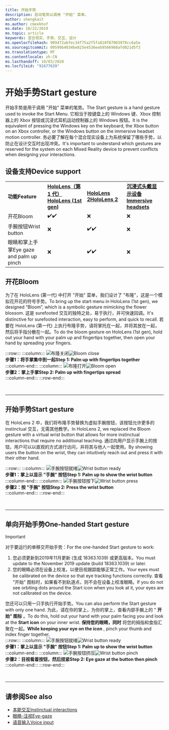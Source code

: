 ```yaml
---
title: 开始手势
description: 启动笔势以调用 "开始" 菜单。
author: shengkait
ms.author: cmeekhof
ms.date: 10/22/2019
ms.topic: article
keywords: 混合现实、手势、交互、设计
ms.openlocfilehash: 909472abfec34f75a2f5fa810f87003978cc6a5e
ms.sourcegitcommit: 09599b4034be825e4536eeb9566968afd021d5f3
ms.translationtype: MT
ms.contentlocale: zh-CN
ms.lasthandoff: 10/03/2020
ms.locfileid: "91677639"
---
```

# <a name="start-gesture"></a><span data-ttu-id="1f4ec-104">开始手势</span><span class="sxs-lookup"><span data-stu-id="1f4ec-104">Start gesture</span></span>

<span data-ttu-id="1f4ec-105">开始手势是用于调用 "开始" 菜单的笔势。</span><span class="sxs-lookup"><span data-stu-id="1f4ec-105">The Start gesture is a hand gesture used to invoke the Start Menu.</span></span> <span data-ttu-id="1f4ec-106">它相当于按键盘上的 Windows 键、Xbox 控制器上的 Xbox 按钮或沉浸式耳机运动控制器上的 Windows 按钮。</span><span class="sxs-lookup"><span data-stu-id="1f4ec-106">It is the equivalent of pressing the Windows key on the keyboard, the Xbox button on an Xbox controller, or the Windows button on the immersive headset motion controller.</span></span> <span data-ttu-id="1f4ec-107">务必要了解在每个混合现实设备上为系统保留了哪些手势，以防止在设计交互时出现冲突。</span><span class="sxs-lookup"><span data-stu-id="1f4ec-107">It's important to understand which gestures are reserved for the system on each Mixed Reality device to prevent conflicts when designing your interactions.</span></span>

## <a name="device-support"></a><span data-ttu-id="1f4ec-108">设备支持</span><span class="sxs-lookup"><span data-stu-id="1f4ec-108">Device support</span></span>

<table>
    <colgroup>
    <col width="25%" />
    <col width="25%" />
    <col width="25%" />
    <col width="25%" />
    </colgroup>
    <tr>
        <td><span data-ttu-id="1f4ec-109"><strong>功能</strong></span><span class="sxs-lookup"><span data-stu-id="1f4ec-109"><strong>Feature</strong></span></span></td>
        <td><span data-ttu-id="1f4ec-110"><a href="../hololens-hardware-details.md"><strong>HoloLens（第 1 代）</strong></a></span><span class="sxs-lookup"><span data-stu-id="1f4ec-110"><a href="../hololens-hardware-details.md"><strong>HoloLens (1st gen)</strong></a></span></span></td>
        <td><span data-ttu-id="1f4ec-111"><a href="https://docs.microsoft.com/hololens/hololens2-hardware"><strong>HoloLens 2</strong></span><span class="sxs-lookup"><span data-stu-id="1f4ec-111"><a href="https://docs.microsoft.com/hololens/hololens2-hardware"><strong>HoloLens 2</strong></span></span></td>
        <td><span data-ttu-id="1f4ec-112"><a href="../discover/immersive-headset-hardware-details.md"><strong>沉浸式头戴显示设备</strong></a></span><span class="sxs-lookup"><span data-stu-id="1f4ec-112"><a href="../discover/immersive-headset-hardware-details.md"><strong>Immersive headsets</strong></a></span></span></td>
    </tr>
     <tr>
        <td><span data-ttu-id="1f4ec-113">开花</span><span class="sxs-lookup"><span data-stu-id="1f4ec-113">Bloom</span></span></td>
        <td><span data-ttu-id="1f4ec-114">✔️</span><span class="sxs-lookup"><span data-stu-id="1f4ec-114">✔️</span></span></td>
        <td>❌</td>
        <td>❌</td>
    </tr>
     <tr>
        <td><span data-ttu-id="1f4ec-115">手腕按钮</span><span class="sxs-lookup"><span data-stu-id="1f4ec-115">Wrist button</span></span></td>
        <td>❌</td>
        <td><span data-ttu-id="1f4ec-116">✔️</span><span class="sxs-lookup"><span data-stu-id="1f4ec-116">✔️</span></span></td>
        <td>❌</td>
    </tr>
    <tr>
        <td><span data-ttu-id="1f4ec-117">眼睛和掌上手掌</span><span class="sxs-lookup"><span data-stu-id="1f4ec-117">Eye gaze and palm up pinch</span></span></td>
        <td>❌</td>
        <td><span data-ttu-id="1f4ec-118">✔️</span><span class="sxs-lookup"><span data-stu-id="1f4ec-118">✔️</span></span></td>
        <td>❌</td>
    </tr>
</table>

## <a name="bloom"></a><span data-ttu-id="1f4ec-119">开花</span><span class="sxs-lookup"><span data-stu-id="1f4ec-119">Bloom</span></span>
<span data-ttu-id="1f4ec-120">为了在 HoloLens (第一代) 中打开 "开始" 菜单，我们设计了 "布隆"，这是一个模拟花开花的符号手势。</span><span class="sxs-lookup"><span data-stu-id="1f4ec-120">To bring up the start menu in HoloLens (1st gen), we designed “Bloom”, which is a symbolic gesture mimicking the flower blossom.</span></span> <span data-ttu-id="1f4ec-121">这是 surefooted 交互的独特之处，易于执行，并可快速回调。</span><span class="sxs-lookup"><span data-stu-id="1f4ec-121">It's distinctive for surefooted interaction, easy to perform, and quick to recall.</span></span> <span data-ttu-id="1f4ec-122">若要在 HoloLens (第一代) 上执行布隆手势，请将掌托在一起，并将其放在一起，然后将手指分散在一起。</span><span class="sxs-lookup"><span data-stu-id="1f4ec-122">To do the bloom gesture on HoloLens (1st gen), hold out your hand with your palm up and fingertips together, then open your hand by spreading your fingers.</span></span>

:::row:::
    :::column:::
        <span data-ttu-id="1f4ec-123">![布隆关闭](images/bloom-close.png)</span><span class="sxs-lookup"><span data-stu-id="1f4ec-123">![Bloom close](images/bloom-close.png)</span></span><br>
        <span data-ttu-id="1f4ec-124">**步骤1：将手掌集中到一起**</span><span class="sxs-lookup"><span data-stu-id="1f4ec-124">**Step 1: Palm up with fingertips together**</span></span><br>
    :::column-end:::
    :::column:::
        <span data-ttu-id="1f4ec-125">![布隆打开](images/bloom-open.png)</span><span class="sxs-lookup"><span data-stu-id="1f4ec-125">![Bloom open](images/bloom-open.png)</span></span><br>
        <span data-ttu-id="1f4ec-126">**步骤2：掌上手掌**</span><span class="sxs-lookup"><span data-stu-id="1f4ec-126">**Step 2: Palm up with fingertips spread**</span></span><br>
    :::column-end:::
:::row-end:::

<br>

---

## <a name="start-gesture"></a><span data-ttu-id="1f4ec-127">开始手势</span><span class="sxs-lookup"><span data-stu-id="1f4ec-127">Start gesture</span></span>
<span data-ttu-id="1f4ec-128">在 HoloLens 2 中，我们将布隆手势替换为虚拟手腕按钮，该按钮允许更多的 instinctual 交互，无需其他教学。</span><span class="sxs-lookup"><span data-stu-id="1f4ec-128">In HoloLens 2, we replaced the Bloom gesture with a virtual wrist button that allows for more instinctual interactions that require no additional teaching.</span></span> <span data-ttu-id="1f4ec-129">通过向用户显示手腕上的按钮，用户可以以直观的方式进行访问，并将其与他人一起使用。</span><span class="sxs-lookup"><span data-stu-id="1f4ec-129">By showing users the button on the wrist, they can intuitively reach out and press it with their other hand.</span></span>

:::row:::
    :::column:::
        <span data-ttu-id="1f4ec-130">![手腕按钮就绪](images/wrist-button-ready.png)</span><span class="sxs-lookup"><span data-stu-id="1f4ec-130">![Wrist button ready](images/wrist-button-ready.png)</span></span><br>
        <span data-ttu-id="1f4ec-131">**步骤1：掌上以显示 "手腕" 按钮**</span><span class="sxs-lookup"><span data-stu-id="1f4ec-131">**Step 1: Palm up to show the wrist button**</span></span><br>
    :::column-end:::
    :::column:::
        <span data-ttu-id="1f4ec-132">![手腕按钮按下](images/wrist-button-press.png)</span><span class="sxs-lookup"><span data-stu-id="1f4ec-132">![Wrist button press](images/wrist-button-press.png)</span></span><br>
        <span data-ttu-id="1f4ec-133">**步骤2：按 "手腕" 按钮**</span><span class="sxs-lookup"><span data-stu-id="1f4ec-133">**Step 2: Press the wrist button**</span></span><br>
    :::column-end:::
:::row-end:::

<br>

---


## <a name="one-handed-start-gesture"></a><span data-ttu-id="1f4ec-134">单向开始手势</span><span class="sxs-lookup"><span data-stu-id="1f4ec-134">One-handed Start gesture</span></span>

> [!IMPORTANT]
> <span data-ttu-id="1f4ec-135">对于要运行的单移交开始手势：</span><span class="sxs-lookup"><span data-stu-id="1f4ec-135">For the one-handed Start gesture to work:</span></span>
>
> 1. <span data-ttu-id="1f4ec-136">您必须更新到2019年11月更新 (生成 18363.1039) 或更高版本。</span><span class="sxs-lookup"><span data-stu-id="1f4ec-136">You must update to the November 2019 update (build 18363.1039) or later.</span></span>
> 1. <span data-ttu-id="1f4ec-137">您的眼睛必须在设备上校准，以便目视跟踪能够正常工作。</span><span class="sxs-lookup"><span data-stu-id="1f4ec-137">Your eyes must be calibrated on the device so that eye tracking functions correctly.</span></span> <span data-ttu-id="1f4ec-138">查看 "开始" 图标时，如果看不到轨道点，则不会在设备上校准眼睛。</span><span class="sxs-lookup"><span data-stu-id="1f4ec-138">If you do not see orbiting dots around the Start icon when you look at it, your eyes are not calibrated on the device.</span></span>

<span data-ttu-id="1f4ec-139">您还可以只用一只手执行开始手势。</span><span class="sxs-lookup"><span data-stu-id="1f4ec-139">You can also perform the Start gesture with only one hand.</span></span> <span data-ttu-id="1f4ec-140">为此，请在你的掌上，为你的掌上，查看内部手腕上的 " **开始" 图标** 。</span><span class="sxs-lookup"><span data-stu-id="1f4ec-140">To do this, hold out your hand with your palm facing you and look at the **Start icon** on your inner wrist.</span></span> <span data-ttu-id="1f4ec-141">**保持您的眼睛，同时** 将您的拇指和食指汇聚在一起。</span><span class="sxs-lookup"><span data-stu-id="1f4ec-141">**While keeping your eye on the icon** , pinch your thumb and index finger together.</span></span><br>
:::row:::
    :::column:::
        <span data-ttu-id="1f4ec-142">![手腕按钮就绪](images/wrist-button-ready.png)</span><span class="sxs-lookup"><span data-stu-id="1f4ec-142">![Wrist button ready](images/wrist-button-ready.png)</span></span><br>
        <span data-ttu-id="1f4ec-143">**步骤1：掌上以显示 "手腕" 按钮**</span><span class="sxs-lookup"><span data-stu-id="1f4ec-143">**Step 1: Palm up to show the wrist button**</span></span><br>
    :::column-end:::
    :::column:::
        <span data-ttu-id="1f4ec-144">![手腕按钮挤压](images/wrist-button-pinch.png)</span><span class="sxs-lookup"><span data-stu-id="1f4ec-144">![Wrist button pinch](images/wrist-button-pinch.png)</span></span><br>
        <span data-ttu-id="1f4ec-145">**步骤2：目视看着按钮，然后捏紧**</span><span class="sxs-lookup"><span data-stu-id="1f4ec-145">**Step 2: Eye gaze at the button then pinch**</span></span><br>
    :::column-end:::
:::row-end:::

<br>

---

## <a name="see-also"></a><span data-ttu-id="1f4ec-146">请参阅</span><span class="sxs-lookup"><span data-stu-id="1f4ec-146">See also</span></span>

* [<span data-ttu-id="1f4ec-147">本能交互</span><span class="sxs-lookup"><span data-stu-id="1f4ec-147">Instinctual interactions</span></span>](interaction-fundamentals.md)
* [<span data-ttu-id="1f4ec-148">眼睛-注视</span><span class="sxs-lookup"><span data-stu-id="1f4ec-148">Eye-gaze</span></span>](eye-tracking.md)
* [<span data-ttu-id="1f4ec-149">语音输入</span><span class="sxs-lookup"><span data-stu-id="1f4ec-149">Voice input</span></span>](voice-input.md)
